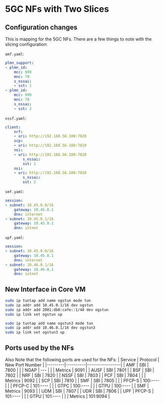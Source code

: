 

# 5GC NFs with Two Slices

## Configuration changes
This is mapping for the 5GC NFs. There are a few things to note with the slicing configuration:

`amf.yaml`:
```yaml
plmn_support:
- plmn_id:
    mcc: 999
    mnc: 70
    s_nssai:
    - sst: 1
- plmn_id:
    mcc: 999
    mnc: 70
    s_nssai:
    - sst: 2
```      

`nssf.yaml`:
```yaml
client:
    nrf:
    - uri: http://192.168.56.100:7820
    scp:
    - uri: http://192.168.56.100:7810
    nsi:
    - uri: http://192.168.56.100:7820
        s_nssai:
        sst: 1
    nsi:
    - uri: http://192.168.56.100:7820
        s_nssai:
        sst: 2
```

`smf.yaml`:
```yaml
session:
- subnet: 10.45.0.0/16
    gateway: 10.45.0.1
    dnn: internet
- subnet: 10.45.0.1/16
    gateway: 10.45.0.1 
    dnn: iotnet
```

`upf.yaml`:
```yaml
session:
- subnet: 10.45.0.0/16
    gateway: 10.45.0.1
    dnn: internet
- subnet: 10.46.0.1/16
    gateway: 10.46.0.1
    dnn: iotnet
```
## New Interface in Core VM
```bash
sudo ip tuntap add name ogstun mode tun
sudo ip addr add 10.45.0.1/16 dev ogstun
sudo ip addr add 2001:db8:cafe::1/48 dev ogstun
sudo ip link set ogstun up

sudo ip tuntap add name ogstun3 mode tun
sudo ip addr add 10.46.0.1/16 dev ogstun3
sudo ip link set ogstun3 up
```

## Ports used by the NFs
Also Note that the following ports are used for the NFs:
| Service | Protocol | New Port Number |
|---------|----------|-----------------|
| AMF     | SBI      | 7800            |
|         | NGAP     | ---             |
|         | Metrics  | 9091            |
| AUSF    | SBI      | 7801            |
| BSF     | SBI      | 7802            |
| NRF     | SBI      | 7820            |
| NSSF    | SBI      | 7803            |
| PCF     | SBI      | 7804            |
|         | Metrics  | 9092            |
| SCP     | SBI      | 7810            |
| SMF     | SBI      | 7805            |
|         | PFCP-S   | 100:----        |
|         | PFCP-C   | 101:----        |
|         | GTPC     | 100:----        |
|         | GTPU     | 100:----        |
| SMF     | Metrics  | 9093            |
| UDM     | SBI      | 7807            |
| UDR     | SBI      | 7806            |
| UPF     | PFCP-S   | 101:----        |
|         | GTPU     | 101:----        |
|         | Metrics  | 101:9094        |